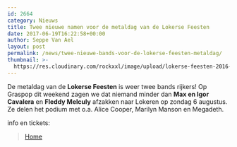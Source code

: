 ```yaml
---
id: 2664
category: Nieuws
title: Twee nieuwe namen voor de metaldag van de Lokerse Feesten
date: 2017-06-19T16:22:58+00:00
author: Seppe Van Ael
layout: post
permalink: /news/twee-nieuwe-bands-voor-de-lokerse-feesten-metaldag/
thumbnail: >-
  https://res.cloudinary.com/rockxxl/image/upload/lokerse-feesten-2016-pos.png
---
```

De metaldag van de **Lokerse Feesten** is weer twee bands rijkers! Op Graspop dit weekend zagen we dat niemand minder dan **Max en Igor Cavalera** en **Fleddy Melculy** afzakken naar Lokeren op zondag 6 augustus. Ze delen het podium met o.a. Alice Cooper, Marilyn Manson en Megadeth.





info en tickets:

<blockquote data-secret="mlAeNvWgD5" class="wp-embedded-content">
  <p>
    <a href="http://www.lokersefeesten.be/">Home</a>
  </p>
</blockquote>